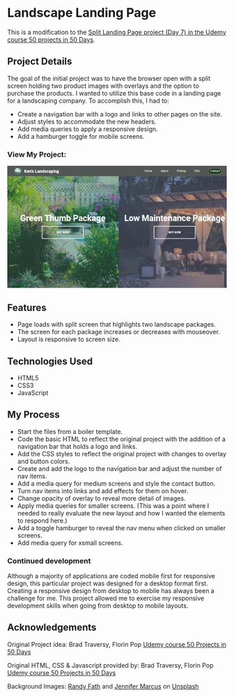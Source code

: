 # Landscape Landing Page

This is a modification to the [Split Landing Page project (Day 7) in the Udemy course 50 projects in 50 Days](https://www.udemy.com/course/50-projects-50-days/?src=sac&kw=50+projects+50+days).

## Project Details

The goal of the initial project was to have the browser open with a split screen holding two product images with overlays and the option to purchase the products. I wanted to utilize this base code in a landing page for a landscaping company. To accomplish this, I had to:

- Create a navigation bar with a logo and links to other pages on the site.
- Adjust styles to accommodate the new headers.
- Add media queries to apply a responsive design.
- Add a hamburger toggle for mobile screens.

### View My Project: 

![Screenshot](img/screenshot_landscape-company.png)

## Features

- Page loads with split screen that highlights two landscape packages.
- The screen for each package increases or decreases with mouseover.
- Layout is responsive to screen size.

## Technologies Used

- HTML5
- CSS3
- JavaScript

## My Process

- Start the files from a boiler template.
- Code the basic HTML to reflect the original project with the addition of a navigation bar that holds a logo and links.
- Add the CSS styles to reflect the original project with changes to overlay and button colors.
- Create and add the logo to the navigation bar and adjust the number of nav items.
- Add a media query for medium screens and style the contact button.
- Turn nav items into links and add effects for them on hover. 
- Change opacity of overlay to reveal more detail of images.
- Apply media queries for smaller screens. (This was a point where I needed to really evaluate the new layout and how I wanted the elements to respond here.)
- Add a toggle hamburger to reveal the nav menu when clicked on smaller screens.
- Add media query for xsmall screens.

### Continued development

Although a majority of applications are coded mobile first for responsive design, this particular project was designed for a desktop format first. Creating a responsive design from desktop to mobile has always been a challenge for me. This project allowed me to exercise my responsive development skills when going from desktop to mobile layouts.

## Acknowledgements

Original Project idea: Brad Traversy, Florin Pop [Udemy course 50 Projects in 50 Days](https://www.udemy.com/course/50-projects-50-days/?src=sac&kw=50+projects+50+days)

Original HTML, CSS & Javascript provided by: Brad Traversy, Florin Pop [Udemy course 50 Projects in 50 Days](https://www.udemy.com/course/50-projects-50-days/?src=sac&kw=50+projects+50+days)

Background Images: [Randy Fath](https://unsplash.com/@randyfath) and [Jennifer Marcus](https://unsplash.com/@jennifire24) on [Unsplash](https://unsplash.com/it/foto/Ib2-XAeuUQg)
